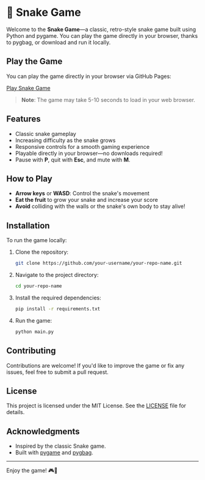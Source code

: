 # 🐍 Snake Game 

Welcome to the **Snake Game**—a classic, retro-style snake game built using Python and pygame. You can play the game directly in your browser, thanks to pygbag, or download and run it locally.

## Play the Game

You can play the game directly in your browser via GitHub Pages:

[Play Snake Game](https://notdutra.github.io/Snake/)

> **Note**: The game may take 5-10 seconds to load in your web browser.

## Features

- Classic snake gameplay
- Increasing difficulty as the snake grows
- Responsive controls for a smooth gaming experience
- Playable directly in your browser—no downloads required!
- Pause with **P**, quit with **Esc**, and mute with **M**.

## How to Play

- **Arrow keys** or **WASD**: Control the snake's movement
- **Eat the fruit** to grow your snake and increase your score
- **Avoid** colliding with the walls or the snake's own body to stay alive!

## Installation

To run the game locally:

1. Clone the repository:
    ```bash
    git clone https://github.com/your-username/your-repo-name.git
    ```

2. Navigate to the project directory:
    ```bash
    cd your-repo-name
    ```

3. Install the required dependencies:
    ```bash
    pip install -r requirements.txt
    ```

4. Run the game:
    ```bash
    python main.py
    ```

## Contributing

Contributions are welcome! If you'd like to improve the game or fix any issues, feel free to submit a pull request.

## License

This project is licensed under the MIT License. See the [LICENSE](LICENSE) file for details.

## Acknowledgments

- Inspired by the classic Snake game.
- Built with [pygame](https://www.pygame.org/) and [pygbag](https://github.com/pygame-web/pygbag).

---

Enjoy the game! 🎮🐍
